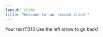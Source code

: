 ```yaml
---
layout: slide
title: "Welcome to our second slide!"
---
```

Your text11313
Use the left arrow to go back!
